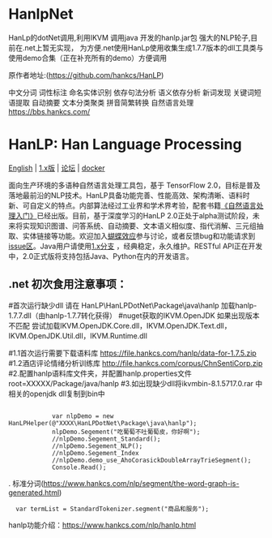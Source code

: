# HanlpNet
HanLp的dotNet调用,利用IKVM 调用java 开发的hanlp.jar包
强大的NLP轮子,目前在.net上暂无实现， 为方便.net使用HanLp使用收集生成1.7.7版本的dll工具类与使用demo合集（正在补充所有的demo）方便调用

原作者地址:(https://github.com/hankcs/HanLP)

中文分词 词性标注 命名实体识别 依存句法分析 语义依存分析 新词发现 关键词短语提取 自动摘要 文本分类聚类 拼音简繁转换 自然语言处理 https://bbs.hankcs.com/
# HanLP: Han Language Processing

 [English](https://github.com/hankcs/HanLP/tree/master) | [1.x版](https://github.com/hankcs/HanLP/tree/1.x) | [论坛](https://bbs.hankcs.com/) | [docker](https://github.com/WalterInSH/hanlp-jupyter-docker)

面向生产环境的多语种自然语言处理工具包，基于 TensorFlow 2.0，目标是普及落地最前沿的NLP技术。HanLP具备功能完善、性能高效、架构清晰、语料时新、可自定义的特点。内部算法经过工业界和学术界考验，配套书籍[《自然语言处理入门》](http://nlp.hankcs.com/book.php)已经出版。目前，基于深度学习的HanLP 2.0正处于alpha测试阶段，未来将实现知识图谱、问答系统、自动摘要、文本语义相似度、指代消解、三元组抽取、实体链接等功能。欢迎加入[蝴蝶效应](https://bbs.hankcs.com/)参与讨论，或者反馈bug和功能请求到[issue区](https://github.com/hankcs/HanLP/issues)。Java用户请使用[1.x分支](https://github.com/hankcs/HanLP/tree/1.x) ，经典稳定，永久维护。RESTful API正在开发中，2.0正式版将支持包括Java、Python在内的开发语言。

 ## .net 初次食用注意事项：

#首次运行缺少dll 请在 HanLP\HanLPDotNet\Package\java\hanlp   加载hanlp-1.7.7.dll（由hanlp-1.7.7转化获得）
#nuget获取的IKVM.OpenJDK 如果出现版本不匹配 尝试加载IKVM.OpenJDK.Core.dll，IKVM.OpenJDK.Text.dll，IKVM.OpenJDK.Util.dll，IKVM.Runtime.dll
            
#1.1首次运行需要下载语料库 https://file.hankcs.com/hanlp/data-for-1.7.5.zip  
#1.2酒店评论情绪分析训练库 http://file.hankcs.com/corpus/ChnSentiCorp.zip
#2.配置hanlp语料库文件夹，并配置hanlp.properties文件 root=XXXXX/Package/java/hanlp
#3.如出现缺少dll将ikvmbin-8.1.5717.0.rar 中相关的openjdk dll复制到bin中

``` 
         
            var nlpDemo = new HanLPHelper(@"XXXX\HanLPDotNet\Package\java\hanlp");
            nlpDemo.Segement("吃葡萄不吐葡萄皮，你好啊");
            //nlpDemo.Segement_Standard();
            //nlpDemo.Segement_NLP();
            //nlpDemo.Segement_Index
            //nlpDemo.demo_use_AhoCorasickDoubleArrayTrieSegment();
            Console.Read();

```
 . 标准分词(https://www.hankcs.com/nlp/segment/the-word-graph-is-generated.html)
``` 
  var termList = StandardTokenizer.segment("商品和服务");
```

hanlp功能介绍：https://www.hankcs.com/nlp/hanlp.html
 
